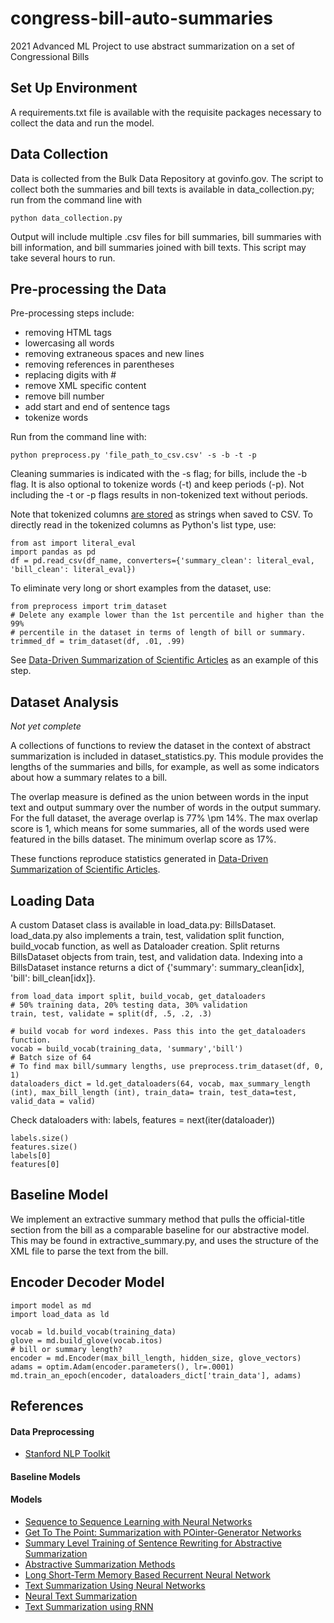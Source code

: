 # congress-bill-auto-summaries

2021 Advanced ML Project to use abstract summarization on a set of Congressional Bills

## Set Up Environment

A requirements.txt file is available with the requisite packages necessary to collect the data and run the model.

## Data Collection

Data is collected from the Bulk Data Repository at govinfo.gov. The script to collect both the summaries and bill texts is available in data_collection.py; run from the command line with

    python data_collection.py

Output will include multiple .csv files for bill summaries, bill summaries with bill information, and bill summaries joined with bill texts. This script may take several hours to run.

## Pre-processing the Data

Pre-processing steps include:

- removing HTML tags
- lowercasing all words
- removing extraneous spaces and new lines
- removing references in parentheses
- replacing digits with #
- remove XML specific content
- remove bill number
- add start and end of sentence tags
- tokenize words

Run from the command line with:

    python preprocess.py 'file_path_to_csv.csv' -s -b -t -p

Cleaning summaries is indicated with the -s flag; for bills, include the -b flag. It is also optional to tokenize words (-t) and keep periods (-p). Not including the -t or -p flags results in non-tokenized text without periods.

Note that tokenized columns [are stored](https://stackoverflow.com/questions/23111990/pandas-dataframe-stored-list-as-string-how-to-convert-back-to-list) as strings when saved to CSV. To directly read in the tokenized columns as Python's list type, use:

    from ast import literal_eval
    import pandas as pd
    df = pd.read_csv(df_name, converters={'summary_clean': literal_eval, 'bill_clean': literal_eval})

To eliminate very long or short examples from the dataset, use:

    from preprocess import trim_dataset
    # Delete any example lower than the 1st percentile and higher than the 99%
    # percentile in the dataset in terms of length of bill or summary.
    trimmed_df = trim_dataset(df, .01, .99)

See [Data-Driven Summarization of Scientific Articles](https://arxiv.org/pdf/1804.08875.pdf) as an example of this step.

## Dataset Analysis

_Not yet complete_

A collections of functions to review the dataset in the context of abstract summarization is included in dataset_statistics.py. This module provides the lengths of the summaries and bills, for example, as well as some indicators about how a summary relates to a bill.

The overlap measure is defined as the union between words in the input text and output summary over the number of words in the output summary. For the full dataset, the average overlap is 77% \pm 14%. The max overlap score is 1, which means for some summaries, all of the words used were featured in the bills dataset. The minimum overlap score as 17%.

These functions reproduce statistics generated in [Data-Driven Summarization of Scientific Articles](https://arxiv.org/pdf/1804.08875.pdf).

## Loading Data

A custom Dataset class is available in load_data.py: BillsDataset. load_data.py also implements a train, test, validation split function, build_vocab function, as well as Dataloader creation. Split returns BillsDataset objects from train, test, and validation data. Indexing into a BillsDataset instance returns a dict of {'summary': summary_clean[idx], 'bill': bill_clean[idx]}.

    from load_data import split, build_vocab, get_dataloaders
    # 50% training data, 20% testing data, 30% validation
    train, test, validate = split(df, .5, .2, .3)

    # build vocab for word indexes. Pass this into the get_dataloaders function.
    vocab = build_vocab(training_data, 'summary','bill')
    # Batch size of 64
    # To find max bill/summary lengths, use preprocess.trim_dataset(df, 0, 1)
    dataloaders_dict = ld.get_dataloaders(64, vocab, max_summary_length (int), max_bill_length (int), train_data= train, test_data=test, valid_data = valid)

Check dataloaders with:
labels, features = next(iter(dataloader))

    labels.size()
    features.size()
    labels[0]
    features[0]

## Baseline Model

We implement an extractive summary method that pulls the official-title section from the bill as a comparable baseline for our abstractive model. This may be found in extractive_summary.py, and uses the structure of the XML file to parse the text from the bill.

## Encoder Decoder Model

    import model as md
    import load_data as ld

    vocab = ld.build_vocab(training_data)
    glove = md.build_glove(vocab.itos)
    # bill or summary length?
    encoder = md.Encoder(max_bill_length, hidden_size, glove_vectors)
    adams = optim.Adam(encoder.parameters(), lr=.0001)
    md.train_an_epoch(encoder, dataloaders_dict['train_data'], adams)

## References

#### Data Preprocessing

- [Stanford NLP Toolkit](https://www.aclweb.org/anthology/P14-5010.pdf)

#### Baseline Models

#### Models

- [Sequence to Sequence Learning with Neural Networks](https://colab.research.google.com/github/bentrevett/pytorch-seq2seq/blob/master/1%20-%20Sequence%20to%20Sequence%20Learning%20with%20Neural%20Networks.ipynb#scrollTo=osmt4oYsCVgO)
- [Get To The Point: Summarization with POinter-Generator Networks](https://www.aclweb.org/anthology/P17-1099.pdf)
- [Summary Level Training of Sentence Rewriting for Abstractive Summarization](https://www.aclweb.org/anthology/D19-5402.pdf)
- [Abstractive Summarization Methods](https://medium.com/sciforce/towards-automatic-summarization-part-2-abstractive-methods-c424386a65ea)
- [Long Short-Term Memory Based Recurrent Neural Network](https://arxiv.org/pdf/1402.1128.pdf)
- [Text Summarization Using Neural Networks](https://digital.library.txstate.edu/bitstream/handle/10877/3819/fulltext.pdf)
- [Neural Text Summarization](https://cs224d.stanford.edu/reports/urvashik.pdf)
- [Text Summarization using RNN](https://iq.opengenus.org/text-summarization-using-rnn/)
